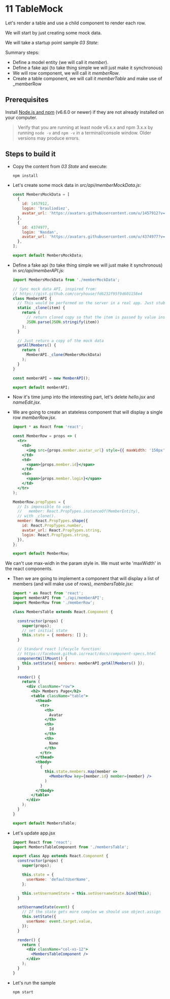 # 11 TableMock

Let's render a table and use a child component to render each row.

We will start by just creating some mock data.

We will take a startup point sample _03 State_:

Summary steps:

- Define a model entity (we will call it _member_).
- Define a fake api (to take thing simple we will just make it synchronous)
- We will row component, we will call it _memberRow_.
- Create a table component, we will call it _memberTable_ and make use of _memberRow


## Prerequisites

Install [Node.js and npm](https://nodejs.org/en/) (v6.6.0 or newer) if they are not already installed on your computer.

> Verify that you are running at least node v6.x.x and npm 3.x.x by running `node -v` and `npm -v` in a terminal/console window. Older versions may produce errors.

## Steps to build it

- Copy the content from _03 State_ and execute:

  ```
  npm install
  ```

- Let's create some mock data  in _src/api/memberMockData.js_:

  ```javascript
  const MembersMockData = [
    {
      id: 1457912,
      login: 'brauliodiez',
      avatar_url: 'https://avatars.githubusercontent.com/u/1457912?v=3',
    },
    {
      id: 4374977,
      login: 'Nasdan',
      avatar_url: 'https://avatars.githubusercontent.com/u/4374977?v=3',
    },
  ];

  export default MembersMockData;

  ```

- Define a fake api (to take thing simple we will just make it synchronous) in _src/api/memberAPI.js_:

  ```javascript
  import MembersMockData from './memberMockData';

  // Sync mock data API, inspired from:
  // https://gist.github.com/coryhouse/fd6232f95f9d601158e4
  class MemberAPI {
    // This would be performed on the server in a real app. Just stubbing in.
    static _clone(item) {
      return (
        // return cloned copy so that the item is passed by value instead of by reference
        JSON.parse(JSON.stringify(item))
      );
    }

    // Just return a copy of the mock data
    getAllMembers() {
      return (
        MemberAPI._clone(MembersMockData)
      );
    }
  }

  const memberAPI = new MemberAPI();

  export default memberAPI;

  ```

- Now it's time jump into the interesting part, let's delete _hello.jsx_ and _nameEdit.jsx_.

- We are going to create an stateless component that will display a single row _memberRow.jsx_.

  ```jsx
  import * as React from 'react';

  const MemberRow = props => (
    <tr>
      <td>
        <img src={props.member.avatar_url} style={{ maxWidth: '150px' }} alt="Avatar" />
      </td>
      <td>
        <span>{props.member.id}</span>
      </td>
      <td>
        <span>{props.member.login}</span>
      </td>
    </tr>
  );

  MemberRow.propTypes = {
    // Is impossible to use:
    //   member: React.PropTypes.instanceOf(MemberEntity),
    // with _clone().
    member: React.PropTypes.shape({
      id: React.PropTypes.number,
      avatar_url: React.PropTypes.string,
      login: React.PropTypes.string,
    }),
  };

  export default MemberRow;

  ```

We can't use max-widh in the param style in. We must write 'maxWidth' in the react components.

- Then we are going to implement a component that will display a list of members (and will
  make use of rows), _membersTable.jsx_:

  ```jsx
  import * as React from 'react';
  import memberAPI from './api/memberAPI';
  import MemberRow from './memberRow';

  class MembersTable extends React.Component {

    constructor(props) {
      super(props);
      // set initial state
      this.state = { members: [] };
    }

    // Standard react lifecycle function:
    // https://facebook.github.io/react/docs/component-specs.html
    componentWillMount() {
      this.setState({ members: memberAPI.getAllMembers() });
    }

    render() {
      return (
        <div className="row">
          <h2> Members Page</h2>
          <table className="table">
            <thead>
              <tr>
                <th>
                  Avatar
                </th>
                <th>
                  Id
                </th>
                <th>
                  Name
                </th>
              </tr>
            </thead>
            <tbody>
              {
                this.state.members.map(member =>
                  <MemberRow key={member.id} member={member} />
                )
              }
            </tbody>
          </table>
        </div>
      );
    }
  }

  export default MembersTable;

  ```

- Let's update app.jsx

  ```jsx
  import React from 'react';
  import MembersTableComponent from './membersTable';

  export class App extends React.Component {
    constructor(props) {
      super(props);

      this.state = {
        userName: 'defaultUserName',
      };

      this.setUsernameState = this.setUsernameState.bind(this);
    }

    setUsernameState(event) {
      // If the state gets more complex we should use object.assign
      this.setState({
        userName: event.target.value,
      });
    }

    render() {
      return (
        <div className="col-xs-12">
          <MembersTableComponent />
        </div>
      );
    }
  }  

  ```

- Let's run the sample

  ```
  npm start
  ```
